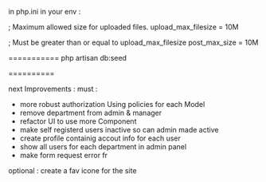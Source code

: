 in php.ini in your env : 

; Maximum allowed size for uploaded files.
upload_max_filesize = 10M 

; Must be greater than or equal to upload_max_filesize
post_max_size = 10M 

===========
php artisan db:seed
 
 ==========

next Improvements :
must :
- more robust  authorization Using policies for each Model
- remove department from admin & manager
- refactor UI to use more Component
- make self registerd users inactive so can admin made active
- create profile containig accout info for each user
- show all users for each department in admin panel
- make form request error fr 

optional :
create a fav icone for the site